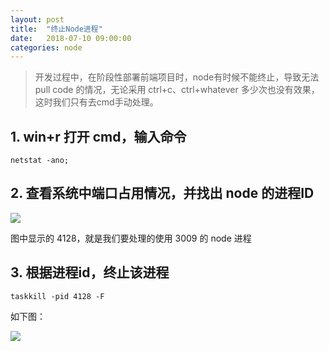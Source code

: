 ```yaml
---
layout: post
title:  "终止Node进程"
date:   2018-07-10 09:00:00
categories: node
---
```

> 开发过程中，在阶段性部署前端项目时，node有时候不能终止，导致无法 pull code 的情况，无论采用 ctrl+c、ctrl+whatever 多少次也没有效果，这时我们只有去cmd手动处理。

## 1. win+r 打开 cmd，输入命令

```shell
netstat -ano;
```

## 2. 查看系统中端口占用情况，并找出 node 的进程ID

![](https://i.imgur.com/IDII483.png)

图中显示的 4128，就是我们要处理的使用 3009 的 node 进程

## 3. 根据进程id，终止该进程

```shell
taskkill -pid 4128 -F
```

如下图：

![](https://i.imgur.com/ONLzRxd.png)

